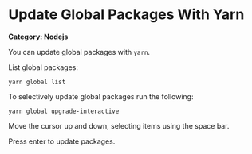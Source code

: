 # Update Global Packages With Yarn

__Category: Nodejs__

You can update global packages with `yarn`.

List global packages:

```shell
yarn global list
```

To selectively update global packages run the following:

```shell
yarn global upgrade-interactive
```

Move the cursor up and down, selecting items using the space bar.

Press enter to update packages. 
